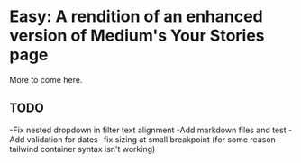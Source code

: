 # Easy: A rendition of an enhanced version of Medium's Your Stories page

More to come here.

## TODO

-Fix nested dropdown in filter text alignment
-Add markdown files and test
-Add validation for dates
-fix sizing at small breakpoint (for some reason tailwind container syntax isn't working)
